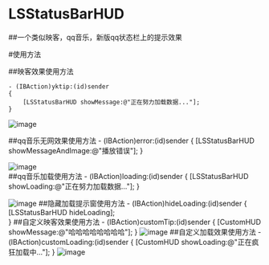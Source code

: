 # LSStatusBarHUD
##一个类似映客，qq音乐，新版qq状态栏上的提示效果


#使用方法

##映客效果使用方法

	- (IBAction)yktip:(id)sender
    {
    	[LSStatusBarHUD showMessage:@"正在努力加载数据..."];
    }
![image](https://github.com/lsmakethebest/LSStatusBarHUD/blob/master/images/inlike.PNG)
    
##qq音乐无网效果使用方法
	- (IBAction)error:(id)sender 
	{
     [LSStatusBarHUD showMessageAndImage:@"播放错误"];
	}

![image](https://github.com/lsmakethebest/LSStatusBarHUD/blob/master/images/error.PNG)	
##qq音乐加载使用方法
	- (IBAction)loading:(id)sender {
    [LSStatusBarHUD showLoading:@"正在努力加载数据..."];
    }

![image](https://github.com/lsmakethebest/LSStatusBarHUD/blob/master/images/loading.PNG)
##隐藏加载提示窗使用方法
	- (IBAction)hideLoading:(id)sender 
	{
    	[LSStatusBarHUD hideLoading];    
	}
##自定义映客效果使用方法
	- (IBAction)customTip:(id)sender {
    	[CustomHUD showMessage:@"哈哈哈哈哈哈哈哈"];
	}
![image](https://github.com/lsmakethebest/LSStatusBarHUD/blob/master/images/customInlike.PNG)
##自定义加载效果使用方法
	- (IBAction)customLoading:(id)sender {
       [CustomHUD showLoading:@"正在疯狂加载中..."];
	}
![image](https://github.com/lsmakethebest/LSStatusBarHUD/blob/master/images/customLoading.PNG)

